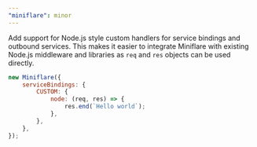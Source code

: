 ```yaml
---
"miniflare": minor
---
```


Add support for Node.js style custom handlers for service bindings and outbound services. This makes it easier to integrate Miniflare with existing Node.js middleware and libraries as `req` and `res` objects can be used directly.

```js
new Miniflare({
	serviceBindings: {
		CUSTOM: {
			node: (req, res) => {
				res.end(`Hello world`);
			},
		},
	},
});
```
